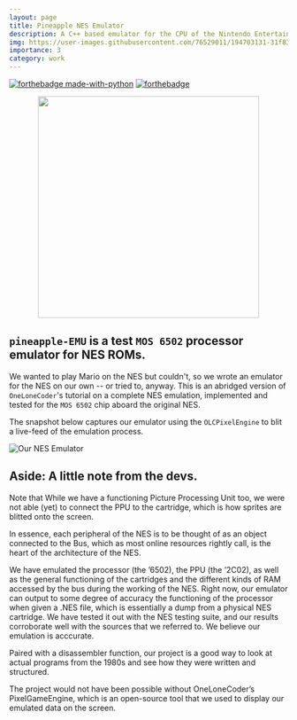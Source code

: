 ```yaml
---
layout: page
title: Pineapple NES Emulator
description: A C++ based emulator for the CPU of the Nintendo Entertainment System that ran on the Ricoh 2A03, with limited PPU capabilities.
img: https://user-images.githubusercontent.com/76529011/194703131-31f83e29-e1cc-4877-ab12-e358750ab697.png
importance: 3
category: work
---
```


[![forthebadge made-with-python](https://forthebadge.com/images/badges/built-with-love.svg)](https://www.python.org/)
[![forthebadge](https://forthebadge.com/images/badges/made-with-c-plus-plus.svg)](https://forthebadge.com)

<div align = center>
<a href = "github.com/plugyawn"><img width="400px" src= "https://user-images.githubusercontent.com/76529011/194703131-31f83e29-e1cc-4877-ab12-e358750ab697.png"></a>
</div>

## ```pineapple-EMU``` is a test ```MOS 6502``` processor emulator for NES ROMs.

We wanted to play Mario on the NES but couldn't, so we wrote an emulator for the NES on our own -- or tried to, anyway. This is an abridged version of ```OneLoneCoder```'s tutorial on a complete NES emulation, implemented and tested for the ```MOS 6502``` chip aboard the original NES.

The snapshot below captures our emulator using the ```OLCPixelEngine``` to blit a live-feed of the emulation process.

![Our NES Emulator](https://user-images.githubusercontent.com/76529011/194702025-4a96385f-1cfb-4b26-83f1-acc92824bba5.png)

## Aside: A little note from the devs.

Note that While we have a functioning Picture Processing Unit too, we were not able (yet) to connect the PPU
to the cartridge, which is how sprites are blitted onto the screen.
 
In essence, each peripheral of the NES is to be thought of as an object connected to the Bus, which
as most online resources rightly call, is the heart of the architecture of the NES.

We have emulated the processor (the ’6502), the PPU (the ’2C02), as well as the general functioning
of the cartridges and the different kinds of RAM accessed by the bus during the working of the NES.
Right now, our emulator can output to some degree of accuracy the functioning of the processor when
given a .NES file, which is essentially a dump from a physical NES cartridge. We have tested it out with
the NES testing suite, and our results corroborate well with the sources that we referred to. We believe our
emulation is acccurate.

Paired with a disassembler function, our project is a good way to look at actual programs from the
1980s and see how they were written and structured.

The project would not have been possible without OneLoneCoder’s PixelGameEngine, which is an
open-source tool that we used to display our emulated data on the screen.




<!-- 
Every project has a beautiful feature showcase page.
It's easy to include images in a flexible 3-column grid format.
Make your photos 1/3, 2/3, or full width.

To give your project a background in the portfolio page, just add the img tag to the front matter like so:

    ---
    layout: page
    title: project
    description: a project with a background image
    img: /assets/img/12.jpg
    ---

<div class="row">
    <div class="col-sm mt-3 mt-md-0">
        {% include figure.html path="assets/img/1.jpg" title="example image" class="img-fluid rounded z-depth-1" %}
    </div>
    <div class="col-sm mt-3 mt-md-0">
        {% include figure.html path="assets/img/3.jpg" title="example image" class="img-fluid rounded z-depth-1" %}
    </div>
    <div class="col-sm mt-3 mt-md-0">
        {% include figure.html path="assets/img/5.jpg" title="example image" class="img-fluid rounded z-depth-1" %}
    </div>
</div>
<div class="caption">
    Caption photos easily. On the left, a road goes through a tunnel. Middle, leaves artistically fall in a hipster photoshoot. Right, in another hipster photoshoot, a lumberjack grasps a handful of pine needles.
</div>
<div class="row">
    <div class="col-sm mt-3 mt-md-0">
        {% include figure.html path="assets/img/5.jpg" title="example image" class="img-fluid rounded z-depth-1" %}
    </div>
</div>
<div class="caption">
    This image can also have a caption. It's like magic.
</div>

You can also put regular text between your rows of images.
Say you wanted to write a little bit about your project before you posted the rest of the images.
You describe how you toiled, sweated, *bled* for your project, and then... you reveal its glory in the next row of images.


<div class="row justify-content-sm-center">
    <div class="col-sm-8 mt-3 mt-md-0">
        {% include figure.html path="assets/img/6.jpg" title="example image" class="img-fluid rounded z-depth-1" %}
    </div>
    <div class="col-sm-4 mt-3 mt-md-0">
        {% include figure.html path="assets/img/11.jpg" title="example image" class="img-fluid rounded z-depth-1" %}
    </div>
</div>
<div class="caption">
    You can also have artistically styled 2/3 + 1/3 images, like these.
</div>


The code is simple.
Just wrap your images with `<div class="col-sm">` and place them inside `<div class="row">` (read more about the <a href="https://getbootstrap.com/docs/4.4/layout/grid/">Bootstrap Grid</a> system).
To make images responsive, add `img-fluid` class to each; for rounded corners and shadows use `rounded` and `z-depth-1` classes.
Here's the code for the last row of images above:

{% raw %}
```html
<div class="row justify-content-sm-center">
    <div class="col-sm-8 mt-3 mt-md-0">
        {% include figure.html path="assets/img/6.jpg" title="example image" class="img-fluid rounded z-depth-1" %}
    </div>
    <div class="col-sm-4 mt-3 mt-md-0">
        {% include figure.html path="assets/img/11.jpg" title="example image" class="img-fluid rounded z-depth-1" %}
    </div>
</div>
```
{% endraw %} -->
